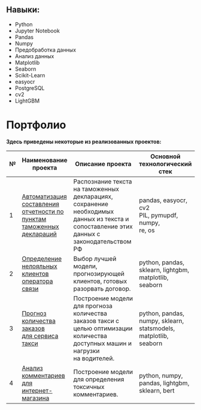 

## Навыки:

- Python
- Jupyter Notebook
- Pandas
- Numpy
- Предобработка данных
- Анализ данных
- Matplotlib
- Seaborn
- Scikit-Learn
- easyocr
- PostgreSQL
- cv2
- LightGBM

# Портфолио

**Здесь приведены некоторые из реализованных проектов:**

|№|Наименование проекта|Описание проекта|Основной<br>технологический<br>стек|
|-|--------------------|----------------|--------------------|
|1|[Автоматизация составления<br>отчетности по пунктам<br>таможенных деклараций](https://github.com/Xellos-00/Portfolio/tree/main/Распознание_данных_деклараций)|Распознание текста на таможенных декларациях, сохранение необходимых данных из текста и сопоставление этих данных с законодательством РФ|pandas, easyocr, cv2<br>PIL, pymupdf, numpy,<br> re, os|
|2|[Определение нелояльных<br>клиентов оператора связи](https://github.com/Xellos-00/Portfolio/tree/main/Определение%20нелояльных%20клиентов)|Выбор лучшей модели, прогнозирующей<br> клиентов, готовых разорвать договор.|python, pandas,<br>sklearn, lightgbm,<br>matplotlib, seaborn|
|3|[Прогноз количества заказов<br>для сервиса такси](https://github.com/Xellos-00/Portfolio/tree/main/Прогноз%20количества%20заказов%20такси)|Построение модели для прогноза количества<br>заказов такси с целью оптимизации<br>количества доступных машин и нагрузки<br>на водителей.|python, pandas,<br>numpy, sklearn,<br> statsmodels, matplotlib,<br>seaborn|
|4|[Анализ комментариев для<br>интернет-магазина](https://github.com/Xellos-00/Portfolio/tree/main/Определение%20токсичных%20комментариев)|Построение модели для определения токсичных<br>комментариев.|python, numpy,<br>pandas, lightgbm,<br>sklearn, bert|


<!--
**Xellos-00/Xellos-00** is a ✨ _special_ ✨ repository because its `README.md` (this file) appears on your GitHub profile.
